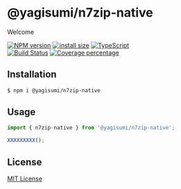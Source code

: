 # @yagisumi/n7zip-native

Welcome

[![NPM version][npm-image]][npm-url] [![install size][packagephobia-image]][packagephobia-url] [![TypeScript][typescript-image]][typescript-url]  
[![Build Status][githubactions-image]][githubactions-url] [![Coverage percentage][coveralls-image]][coveralls-url]
<!--- [![Build Status][travis-image]][travis-url] [![Build Status][appveyor-image]][appveyor-url] -->

## Installation

```sh
$ npm i @yagisumi/n7zip-native
```

## Usage

```ts
import { n7zip-native } from '@yagisumi/n7zip-native';

XXXXXXXXX();
```

## License

[MIT License](https://opensource.org/licenses/MIT)

[githubactions-image]: https://img.shields.io/github/workflow/status/yagisumi/node-n7zip-native/build?logo=github&style=flat-square
[githubactions-url]: https://github.com/yagisumi/node-n7zip-native/actions
[npm-image]: https://img.shields.io/npm/v/@yagisumi/n7zip-native.svg?style=flat-square
[npm-url]: https://npmjs.org/package/@yagisumi/n7zip-native
[packagephobia-image]: https://flat.badgen.net/packagephobia/install/@yagisumi/n7zip-native
[packagephobia-url]: https://packagephobia.now.sh/result?p=@yagisumi/n7zip-native
[travis-image]: https://img.shields.io/travis/yagisumi/node-n7zip-native.svg?style=flat-square
[travis-url]: https://travis-ci.org/yagisumi/node-n7zip-native
[appveyor-image]: https://img.shields.io/appveyor/ci/yagisumi/node-n7zip-native.svg?logo=appveyor&style=flat-square
[appveyor-url]: https://ci.appveyor.com/project/yagisumi/node-n7zip-native
[coveralls-image]: https://img.shields.io/coveralls/yagisumi/node-n7zip-native.svg?style=flat-square
[coveralls-url]: https://coveralls.io/github/yagisumi/node-n7zip-native?branch=master
[typescript-image]: https://img.shields.io/badge/TypeScript-.d.ts-555?logo=typescript&labelColor=007ACC&style=flat-square
[typescript-url]: https://www.typescriptlang.org/
